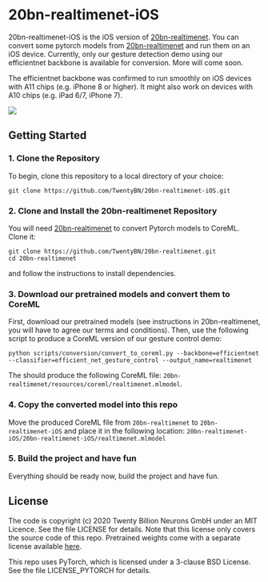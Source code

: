 # 20bn-realtimenet-iOS

20bn-realtimenet-iOS is the iOS version of [20bn-realtimenet](https://github.com/TwentyBN/20bn-realtimenet).
You can convert some pytorch models from [20bn-realtimenet](https://github.com/TwentyBN/20bn-realtimenet) and run them on an iOS device. 
Currently, only our gesture detection demo using our efficientnet backbone is available for conversion. More will come soon.

The efficientnet backbone was confirmed to run smoothly on iOS devices with A11 chips (e.g. iPhone 8 or higher). 
It might also work on devices with A10 chips (e.g. iPad 6/7, iPhone 7).


![](gifs/realtimenetiOS_gesture.gif)

## Getting Started

### 1. Clone the Repository

To begin, clone this repository to a local directory of your choice:

```shell
git clone https://github.com/TwentyBN/20bn-realtimenet-iOS.git
```

### 2. Clone and Install the 20bn-realtimenet Repository

You will need [20bn-realtimenet](https://github.com/TwentyBN/20bn-realtimenet) to convert Pytorch models to CoreML. 
Clone it:

```shell
git clone https://github.com/TwentyBN/20bn-realtimenet.git
cd 20bn-realtimenet
```

and follow the instructions to install dependencies.

### 3. Download our pretrained models and convert them to CoreML

First, download our pretrained models (see instructions in 20bn-realtimenet, you will have to agree our terms and conditions).
Then, use the following script to produce a CoreML version of our gesture control demo:

```shell
python scripts/conversion/convert_to_coreml.py --backbone=efficientnet --classifier=efficient_net_gesture_control --output_name=realtimenet
```

The should produce the following CoreML file: `20bn-realtimenet/resources/coreml/realtimenet.mlmodel`.

### 4. Copy the converted model into this repo

Move the produced CoreML file from `20bn-realtimenet` to `20bn-realtimenet-iOS` 
and place it in the following location: `20bn-realtimenet-iOS/20bn-realtimenet-iOS/realtimenet.mlmodel`

### 5. Build the project and have fun

Everything should be ready now, build the project and have fun. 

## License 

The code is copyright (c) 2020 Twenty Billion Neurons GmbH under an MIT Licence. See the file LICENSE for details. Note that this license 
only covers the source code of this repo. Pretrained weights come with a separate license available [here](https://20bn.com/licensing/sdk/evaluation).

This repo uses PyTorch, which is licensed under a 3-clause BSD License. See the file LICENSE_PYTORCH for details.
